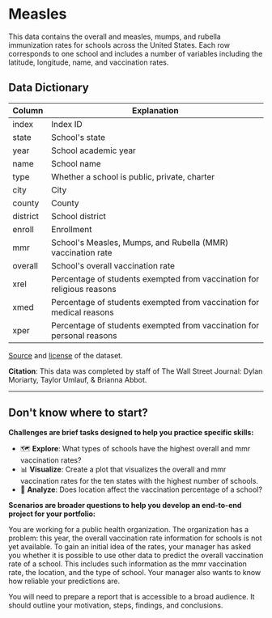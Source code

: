 # Measles

This data contains the overall and measles, mumps, and rubella immunization rates for schools across the United States. Each row corresponds to one school and includes a number of variables including the latitude, longitude, name, and vaccination rates.

## Data Dictionary

|Column    |Explanation                                                              |
| -------- | ----------------------------------------------------------------------- |
|index     | Index ID                                                                |
|state     | School's state                                                          |
|year      | School academic year                                                    |
|name      | School name                                                             |
|type      | Whether a school is public, private, charter                            |
|city      | City                                                                    |
|county    | County                                                                  |
|district  | School district                                                         |
|enroll    | Enrollment                                                              |
|mmr       | School's Measles, Mumps, and Rubella (MMR) vaccination rate             |
|overall   | School's overall vaccination rate                                       |
|xrel      | Percentage of students exempted from vaccination for religious reasons  |
|xmed      | Percentage of students exempted from vaccination for medical reasons    |
|xper      | Percentage of students exempted from vaccination for personal reasons   |

[Source](https://github.com/WSJ/measles-data) and [license](https://creativecommons.org/licenses/by-sa/4.0/) of the dataset.

**Citation**: This data was completed by staff of The Wall Street Journal: Dylan Moriarty, Taylor Umlauf, & Brianna Abbot.

--------
## Don't know where to start?

**Challenges are brief tasks designed to help you practice specific skills:**

- 🗺️ **Explore**: What types of schools have the highest overall and mmr vaccination rates?
- 📊 **Visualize**: Create a plot that visualizes the overall and mmr vaccination rates for the ten states with the highest number of schools.
- 🔎 **Analyze**: Does location affect the vaccination percentage of a school?

**Scenarios are broader questions to help you develop an end-to-end project for your portfolio:**

You are working for a public health organization. The organization has a problem: this year, the overall vaccination rate information for schools is not yet available. To gain an initial idea of the rates, your manager has asked you whether it is possible to use other data to predict the overall vaccination rate of a school. This includes such information as the mmr vaccination rate, the location, and the type of school. Your manager also wants to know how reliable your predictions are.

You will need to prepare a report that is accessible to a broad audience. It should outline your motivation, steps, findings, and conclusions.